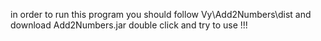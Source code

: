 in order to run this program 
you should follow Vy\Add2Numbers\dist and download Add2Numbers.jar 
double click and try to use !!!
